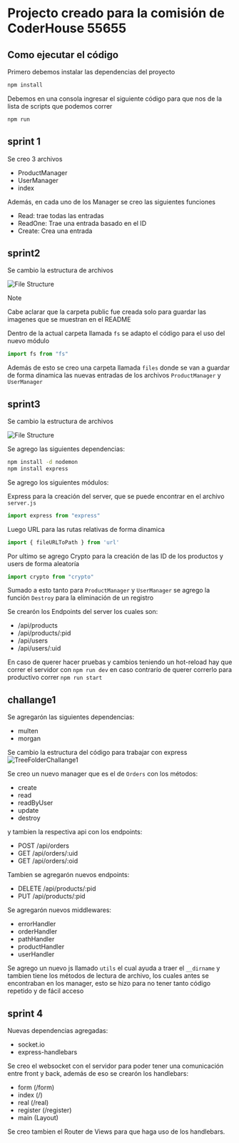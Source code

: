 # Projecto creado para la comisión de CoderHouse 55655

## Como ejecutar el código

Primero debemos instalar las dependencias del proyecto
```bash
npm install
```

Debemos en una consola ingresar el siguiente código para que nos de la lista de scripts que podemos correr
```bash
npm run
``` 


## sprint 1

Se creo 3 archivos
- ProductManager
- UserManager
- index

Además, en cada uno de los Manager se creo las siguientes funciones
- Read: trae todas las entradas
- ReadOne: Trae una entrada basado en el ID
- Create: Crea una entrada


## sprint2

Se cambio la estructura de archivos

![File Structure](public/treeFolderSprint2.png)

>[!NOTE]
>Cabe aclarar que la carpeta public fue creada solo para guardar las imagenes que se muestran en el README

Dentro de la actual carpeta llamada `fs` se adapto el código para el uso del nuevo módulo

```javascript
import fs from "fs"
```

Además de esto se creo una carpeta llamada `files` donde se van a guardar de forma dinamica las nuevas entradas de los archivos `ProductManager` y `UserManager`

## sprint3

Se cambio la estructura de archivos 

![File Structure](public/treeFolderSprint3.png)

Se agrego las siguientes dependencias:

```bash
npm install -d nodemon
npm install express
```

Se agrego los siguientes módulos:

Express para la creación del server, que se puede encontrar en el archivo `server.js`
```javascript
import express from "express"
```

Luego URL para las rutas relativas de forma dinamica
```javascript
import { fileURLToPath } from 'url'
```

Por ultimo se agrego Crypto para la creación de las ID de los productos y users de forma aleatoría
```javascript
import crypto from "crypto"
```

Sumado a esto tanto para `ProductManager` y `UserManager` se agrego la función `Destroy` para la eliminación de un registro

Se crearón los Endpoints del server los cuales son:

- /api/products
- /api/products/:pid
- /api/users
- /api/users/:uid

En caso de querer hacer pruebas y cambios teniendo un hot-reload hay que correr el servidor con `npm run dev` en caso contrarío de querer correrlo para productivo correr `npm run start`


## challange1

Se agregarón las siguientes dependencias:

- multen
- morgan

Se cambio la estructura del código para trabajar con express
![TreeFolderChallange1](public/image.png)

Se creo un nuevo manager que es el de `Orders` con los métodos:

- create
- read
- readByUser
- update
- destroy

y tambien la respectiva api con los endpoints:

- POST /api/orders
- GET /api/orders/:uid
- GET /api/orders/:oid

Tambien se agregarón nuevos endpoints:

- DELETE /api/products/:pid
- PUT /api/products/:pid 

Se agregarón nuevos middlewares:

- errorHandler
- orderHandler
- pathHandler
- productHandler
- userHandler

Se agrego un nuevo js llamado `utils` el cual ayuda a traer el `__dirname` y tambien tiene los métodos de lectura de archivo, los cuales antes se encontraban en los manager, esto se hizo para no tener tanto código repetido y de fácil acceso

## sprint 4

Nuevas dependencias agregadas:

- socket.io
- express-handlebars

Se creo el websocket con el servidor para poder tener una comunicación entre front y back, además de eso se crearón los handlebars:
- form (/form)
- index (/)
- real (/real)
- register (/register)
- main (Layout)

Se creo tambien el Router de Views para que haga uso de los handlebars.



